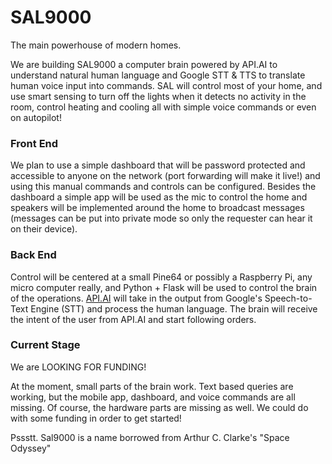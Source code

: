 # SAL9000
The main powerhouse of modern homes.

We are building SAL9000 a computer brain powered by API.AI to understand natural human language and Google STT & TTS to translate human voice input into commands. SAL will control most of your home, and use smart sensing to turn off the lights when it detects no activity in the room, control heating and cooling all with simple voice commands or even on autopilot!

### Front End
We plan to use a simple dashboard that will be password protected and accessible to anyone on the network (port forwarding will make it live!) and using this manual commands and controls can be configured. Besides the dashboard a simple app will be used as the mic to control the home and speakers will be implemented around the home to broadcast messages (messages can be put into private mode so only the requester can hear it on their device).

### Back End
Control will be centered at a small Pine64 or possibly a Raspberry Pi, any micro computer really, and Python + Flask will be used to control the brain of the operations. [API.AI](http://api.ai) will take in the output from Google's Speech-to-Text Engine (STT) and process the human language. The brain will receive the intent of the user from API.AI and start following orders. 

### Current Stage
We are LOOKING FOR FUNDING!

At the moment, small parts of the brain work. Text based queries are working, but the mobile app, dashboard, and voice commands are all missing. Of course, the hardware parts are missing as well. We could do with some funding in order to get started!


Pssstt. Sal9000 is a name borrowed from Arthur C. Clarke's "Space Odyssey"